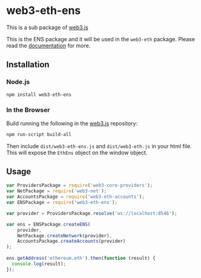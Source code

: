 # web3-eth-ens

This is a sub package of [web3.js][repo]

This is the ENS package and it will be used in the `web3-eth` package.
Please read the [documentation][docs] for more.

## Installation

### Node.js

```bash
npm install web3-eth-ens
```

### In the Browser

Build running the following in the [web3.js][repo] repository:

```bash
npm run-script build-all
```

Then include `dist/web3-eth-ens.js` and `dist/web3-eth.js` in your html file.
This will expose the `EthEns` object on the window object.

## Usage

```js
var ProvidersPackage = require('web3-core-providers');
var NetPackage = require('web3-net');
var AccountsPackage = require('web3-eth-accounts');
var ENSPackage = require('web3-eth-ens');

var provider = ProvidersPackage.resolve('ws://localhost:8546');

var ens = ENSPackage.createENS(
    provider,
    NetPackage.createNetwork(provider),
    AccountsPackage.createAccounts(provider)
);
    
ens.getAddress('ethereum.eth').then(function (result) {
  console.log(result);
});
```



[docs]: http://web3js.readthedocs.io/en/1.0/
[repo]: https://github.com/ethereum/web3.js


